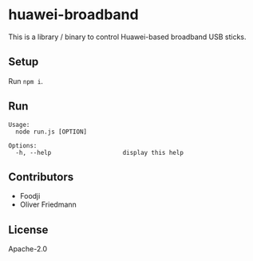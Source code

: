 # huawei-broadband

This is a library / binary to control Huawei-based broadband USB sticks.


## Setup

Run `npm i`.


## Run

```
Usage:
  node run.js [OPTION]

Options:
  -h, --help                    display this help
```


## Contributors

- Foodji
- Oliver Friedmann


## License

Apache-2.0


